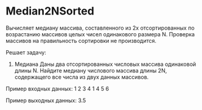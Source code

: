 # Median2NSorted
Вычисляет медиану массива, составленного из 2х отсортированных по возрастанию массивов целых чисел одинакового размера N.
Проверка массивов на правильность сортировки не производится.

Решает задачу:
1. Медиана
Даны два отсортированных числовых массива одинаковой длины N. Найдите медиану числового массива длины 2N, содержащего все числа из двух данных массивов.

Пример входных данных:
1 2 3 4
1 4 5 6

Пример выходных данных:
3.5
